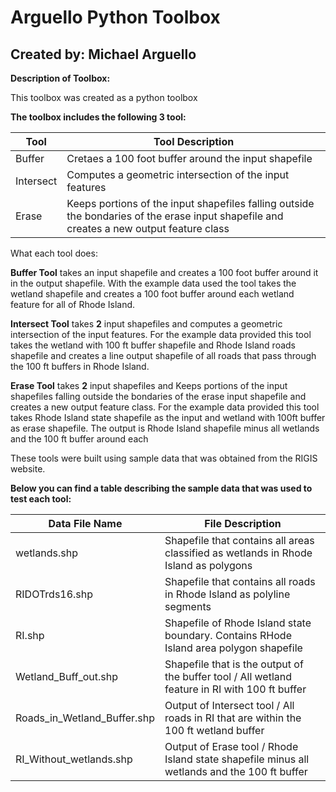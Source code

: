 # Arguello Python Toolbox
 
## Created by: **Michael Arguello** 

**Description of Toolbox:**

This toolbox was created as a python toolbox

**The toolbox includes the following 3 tool:**

Tool | Tool Description 
------------ | -------------
Buffer | Cretaes a 100 foot buffer around the input shapefile
Intersect | Computes a geometric intersection of the input features
Erase | Keeps portions of the input shapefiles falling outside the bondaries of the erase input shapefile and creates a new output feature class

What each tool does:

**Buffer Tool** takes an input shapefile and creates a 100 foot buffer around it in the output shapefile. With the example data used the tool takes the wetland shapefile and creates a 100 foot buffer around each wetland feature for all of Rhode Island.

**Intersect Tool** takes **2** input shapefiles and computes a geometric intersection of the input features. For the example data provided this tool takes the wetland with 100 ft buffer shapefile and Rhode Island roads shapefile  and
creates a line output shapefile of all roads that pass through the 100 ft buffers in Rhode Island.

**Erase Tool** takes  **2** input shapefiles and Keeps portions of the input shapefiles falling outside the bondaries of the erase input shapefile and creates a new output feature class. For the example data provided this tool takes Rhode Island state shapefile as the input and wetland with 100ft buffer as erase shapefile. The output is Rhode Island shapefile minus all wetlands and the 100 ft buffer around each 

These tools were built using sample data that was obtained from the RIGIS website.

**Below you can find a table describing the sample data that was used to test each tool:**

Data File Name | File Description 
------------ | -------------
wetlands.shp | Shapefile that contains all areas classified as wetlands in Rhode Island as polygons
RIDOTrds16.shp | Shapefile that contains all roads in Rhode Island as polyline segments
RI.shp | Shapefile of Rhode Island state boundary. Contains RHode Island area polygon shapefile
Wetland_Buff_out.shp | Shapefile that is the output of the buffer tool / All wetland feature in RI with 100 ft buffer
Roads_in_Wetland_Buffer.shp | Output of Intersect tool / All roads in RI that are within the 100 ft wetland buffer
RI_Without_wetlands.shp | Output of Erase tool / Rhode Island state shapefile minus all wetlands and the 100 ft buffer
